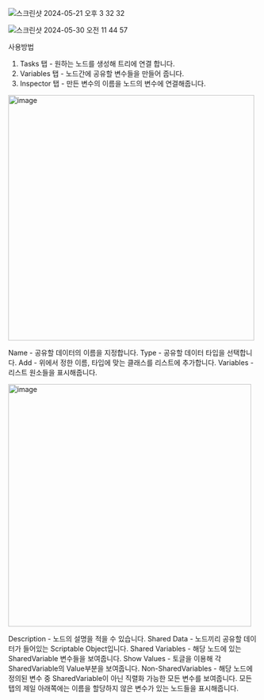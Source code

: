 ![스크린샷 2024-05-21 오후 3 32 32](https://github.com/Mings1027/Mings1027/assets/100500113/072b5a19-0dfa-4056-b3c9-9b2262f8cac5)

![스크린샷 2024-05-30 오전 11 44 57](https://github.com/Mings1027/Mings1027/assets/100500113/be2aeba7-523d-42a0-afd1-4a91d3f501de)

사용방법
1. Tasks 탭 - 원하는 노드를 생성해 트리에 연결 합니다.
2. Variables 탭 - 노드간에 공유할 변수들을 만들어 줍니다.
3. Inspector 탭 - 만든 변수의 이름을 노드의 변수에 연결해줍니다.

<img width="496" alt="image" src="https://github.com/Mings1027/Mings1027/assets/100500113/4a5738c9-a8b7-493e-b264-c5ae3ca96b6b">

Name - 공유할 데이터의 이름을 지정합니다.
Type - 공유할 데이터 타입을 선택합니다.
Add - 위에서 정한 이름, 타입에 맞는 클래스를 리스트에 추가합니다.
Variables - 리스트 원소들을 표시해줍니다.

<img width="490" alt="image" src="https://github.com/Mings1027/Mings1027/assets/100500113/2d1fc2a6-634d-4a5e-bd34-f5fa976d0d8f">

Description - 노드의 설명을 적을 수 있습니다.
Shared Data - 노드끼리 공유할 데이터가 들어있는 Scriptable Object입니다.
Shared Variables - 해당 노드에 있는 SharedVariable 변수들을 보여줍니다.
Show Values - 토글을 이용해 각 SharedVariable의 Value부분을 보여줍니다.
Non-SharedVariables - 해당 노드에 정의된 변수 중 SharedVariable이 아닌 직렬화 가능한 모든 변수를 보여줍니다.
모든 탭의 제일 아래쪽에는 이름을 할당하지 않은 변수가 있는 노드들을 표시해줍니다.
